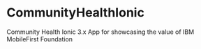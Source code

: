 # CommunityHealthIonic
Community Health Ionic 3.x App for showcasing the value of IBM MobileFirst Foundation

